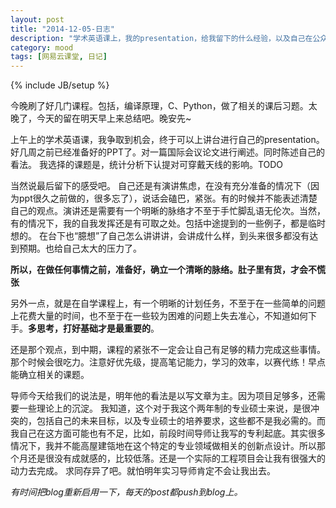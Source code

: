 ```yaml
---
layout: post
title: "2014-12-05-日志"
description: "学术英语课上，我的presentation，给我留下的什么经验，以及自己在公众演讲上的不足；课程学习内容很多，学会把时间分配好；研究生阶段与导师的目标有冲突的情况下，求同存异。"
category: mood
tags: [网易云课堂, 日记]
---
```

{% include JB/setup %}

今晚刷了好几门课程。包括，编译原理，C、Python，做了相关的课后习题。太晚了，今天的留在明天早上来总结吧。晚安先~

上午上的学术英语课，我争取到机会，终于可以上讲台进行自己的presentation。好几周之前已经准备好的PPT了。对一篇国际会议论文进行阐述。同时陈述自己的看法。
我选择的课题是，统计分析下认提对可穿戴天线的影响。TODO

当然说最后留下的感受吧。
自己还是有演讲焦虑，在没有充分准备的情况下（因为ppt很久之前做的，很多忘了），说话会磕巴，紧张。有的时候并不能表述清楚自己的观点。演讲还是需要有一个明晰的脉络才不至于手忙脚乱语无伦次。当然，有的情况下，我的自我发挥还是有可取之处。包括中途提到的一些例子，都是临时想的。
在台下也“臆想”了自己怎么讲讲讲，会讲成什么样，到头来很多都没有达到预期。也给自己太大的压力了。

 **所以，在做任何事情之前，准备好，确立一个清晰的脉络。肚子里有货，才会不慌张**

另外一点，就是在自学课程上，有一个明晰的计划任务，不至于在一些简单的问题上花费大量的时间，也不至于在一些较为困难的问题上失去准心，不知道如何下手。**多思考，打好基础才是最重要的**。

还是那个观点，到中期，课程的紧张不一定会让自己有足够的精力完成这些事情。那个时候会很吃力。注意好优先级，提高笔记能力，学习的效率，以赛代练！早点能确立相关的课题。

导师今天给我们的说法是，明年他的看法是以写文章为主。因为项目足够多，还需要一些理论上的沉淀。
我知道，这个对于我这个两年制的专业硕士来说，是很冲突的，包括自己的未来目标，以及专业硕士的培养要求，这些都不是我必需的。而我自己在这方面可能也有不足，比如，前段时间导师让我写的专利起底。其实很多情况下，我并不能高屋建瓴地在这个特定的专业领域做相关的创新点设计。所以那个月还是很没有成就感的，比较低落。还是一个实际的工程项目会让我有很强大的动力去完成。
求同存异了吧。就怕明年实习导师肯定不会让我出去。

*有时间把blog重新启用一下，每天的post都push到blog上。*





